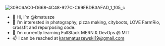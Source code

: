 
![30BC6AC0-D668-4C48-927C-C69EBDB3AEAD_1_105_c](https://github.com/kmatusze/kmatusze/assets/138835328/880ff659-1698-4cd1-a6a2-38613976bc5b)




- 👋 Hi, I’m @kmatusze
- 👀 I’m interested in photography, pizza making, cityboots, LOVE FarmRio, crossfit and repurposing code.
- 🌱 I’m currently learning FullStack MERN & DevOps @ MIT
- 📫 I can be reached at karamatuszewski19@gmail.com 

<!---
kmatusze/kmatusze is a ✨ special ✨ repository because its `README.md` (this file) appears on your GitHub profile.
You can click the Preview link to take a look at your changes.
--->
